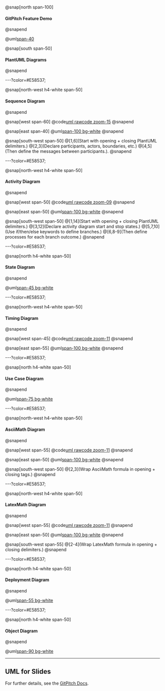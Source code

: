 @snap[north span-100]
#### GitPitch Feature Demo
@snapend

@uml[span-40](src/uml/hello.puml)

@snap[south span-50]
#### PlantUML Diagrams
@snapend

---?color=#E58537;

@snap[north-west h4-white span-50]
#### Sequence Diagram
@snapend

@snap[west span-60]
@code[uml rawcode zoom-15](src/uml/sequence.puml)
@snapend

@snap[east span-40]
@uml[span-100 bg-white](src/uml/sequence.puml)
@snapend

@snap[south-west span-50]
@[1,6](Start with opening + closing PlantUML delimiters.)
@[2,3](Declare participants, actors, boundaries, etc.)
@[4,5](Then define the messages between participants.).
@snapend

---?color=#E58537;

@snap[north-west h4-white span-50]
#### Activity Diagram
@snapend

@snap[west span-50]
@code[uml rawcode zoom-09](src/uml/activity.puml)
@snapend

@snap[east span-50]
@uml[span-100 bg-white](src/uml/activity.puml)
@snapend

@snap[south-west span-50]
@[1,14](Start with opening + closing PlantUML delimiters.)
@[3,12](Declare activity diagram start and stop states.)
@[5,7,10](Use if/then/else keywords to define branches.)
@[6,8-9](Then define processes for each branch outcome.)
@snapend


---?color=#E58537;

@snap[north h4-white span-50]
#### State Diagram
@snapend

@uml[span-45 bg-white](src/uml/state.puml)

---?color=#E58537;

@snap[north-west h4-white span-50]
#### Timing Diagram
@snapend

@snap[west span-45]
@code[uml rawcode zoom-11](src/uml/timing.puml)
@snapend

@snap[east span-55]
@uml[span-100 bg-white](src/uml/timing.puml)
@snapend

---?color=#E58537;

@snap[north h4-white span-50]
#### Use Case Diagram
@snapend

@uml[span-75 bg-white](src/uml/usecase.puml)

---?color=#E58537;

@snap[north-west h4-white span-50]
#### AsciiMath Diagram
@snapend

@snap[west span-55]
@code[uml rawcode zoom-11](src/uml/asciimath.puml)
@snapend

@snap[east span-50]
@uml[span-100 bg-white](src/uml/asciimath.puml)
@snapend

@snap[south-west span-50]
@[2,3](Wrap AsciiMath formula in opening + closing tags.)
@snapend

---?color=#E58537;

@snap[north-west h4-white span-50]
#### LatexMath Diagram
@snapend

@snap[west span-55]
@code[uml rawcode zoom-11](src/uml/latexmath.puml)
@snapend

@snap[east span-50]
@uml[span-100 bg-white](src/uml/latexmath.puml)
@snapend

@snap[south-west span-55]
@[2-4](Wrap LatexMath formula in opening + closing delimiters.)
@snapend

---?color=#E58537;

@snap[north h4-white span-50]
#### Deployment Diagram
@snapend

@uml[span-55 bg-white](src/uml/deployment.puml)

---?color=#E58537;

@snap[north h4-white span-50]
#### Object Diagram
@snapend

@uml[span-90 bg-white](src/uml/object.puml)

---

## UML for Slides
For further details, see the [GitPitch Docs](https://gitpitch.com/docs/rich-media-features/uml-diagrams).

